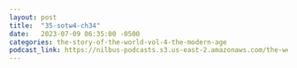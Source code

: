 ```yaml
---
layout: post
title:  "35-sotw4-ch34"
date:   2023-07-09 06:35:00 -0500
categories: the-story-of-the-world-vol-4-the-modern-age
podcast_link: https://nilbus-podcasts.s3.us-east-2.amazonaws.com/the-well-trained-mind/The%20Story%20of%20the%20World%20Vol.%204%20The%20Modern%20Age/35-sotw4-ch34.mp3
---
```

